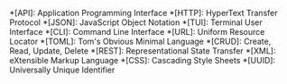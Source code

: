 <!-- Abbreviations for Tanu Documentation -->
*[API]: Application Programming Interface
*[HTTP]: HyperText Transfer Protocol
*[JSON]: JavaScript Object Notation
*[TUI]: Terminal User Interface
*[CLI]: Command Line Interface
*[URL]: Uniform Resource Locator
*[TOML]: Tom's Obvious Minimal Language
*[CRUD]: Create, Read, Update, Delete
*[REST]: Representational State Transfer
*[XML]: eXtensible Markup Language
*[CSS]: Cascading Style Sheets
*[UUID]: Universally Unique Identifier